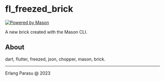 # fl_freezed_brick

[![Powered by Mason](https://img.shields.io/endpoint?url=https%3A%2F%2Ftinyurl.com%2Fmason-badge)](https://github.com/felangel/mason)

A new brick created with the Mason CLI.

<!--
## How To Use

Example

Run in terminal:


```bash
mason make fl_freezed_brick

# ? Input the class name (may contains spaces): My Get Profile Response
```

File `my_get_profile_response.dart` will generated for you.

Contents of generated file:

```dart
import 'dart:async';
import 'dart:convert';

import 'package:chopper/chopper.dart';
import 'package:freezed_annotation/freezed_annotation.dart';

part 'my_get_profile_response.freezed.dart';
part 'my_get_profile_response.g.dart';

@freezed
class MyGetProfileResponse with _$MyGetProfileResponse {
  @JsonSerializable(explicitToJson: true)
  const factory MyGetProfileResponse({
    @JsonKey(name: 'search') String? search,
    @JsonKey(name: 'id') String? id,
  }) = _MyGetProfileResponse;

  factory MyGetProfileResponse.fromJson(
    Map<String, Object?> json,
  ) =>
      _$MyGetProfileResponseFromJson(json);
}

FutureOr<Response<dynamic>> responseConverterForMyGetProfileResponse(
  Response<dynamic> response,
) {
  var bodyString = response.bodyString;
  if (bodyString.startsWith('[') && bodyString.endsWith(']')) {
    final modifiedBodyString = '{"data":\$bodyString}';
    bodyString = modifiedBodyString;
  }
  final jsonMap = jsonDecode(bodyString) as Map<String, dynamic>;
  final model = MyGetProfileResponse.fromJson(jsonMap);
  return response.copyWith(body: model);
}
```

-->

## About

dart, flutter, freezed, json, chopper, mason, brick.

---

Erlang Parasu @ 2023
